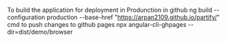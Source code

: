 To build the application for deployment in Produnction in github
  ng build --configuration production --base-href "https://arpan2109.github.io/partify/"
cmd to push changes to github pages
  npx angular-cli-ghpages --dir=dist/demo/browser 